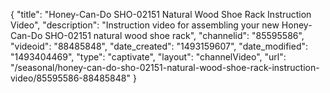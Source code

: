 {
    "title": "Honey-Can-Do SHO-02151 Natural Wood Shoe Rack Instruction Video",
    "description": "Instruction video for assembling your new Honey-Can-Do SHO-02151 natural wood shoe rack",
    "channelid": "85595586",
    "videoid": "88485848",
    "date_created": "1493159607",
    "date_modified": "1493404469",
    "type": "captivate",
    "layout": "channelVideo",
    "url": "\/seasonal\/honey-can-do-sho-02151-natural-wood-shoe-rack-instruction-video\/85595586-88485848"
}